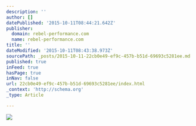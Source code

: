 ```yaml
---
description: ''
author: []
datePublished: '2015-10-11T08:44:21.642Z'
publisher:
  domain: rebel-performance.com
  name: rebel-performance.com
title: ''
dateModified: '2015-10-11T08:43:38.973Z'
sourcePath: _posts/2015-10-11-22cb0e49-ef9c-457b-b51d-69693c5281ee.md
published: true
inFeed: true
hasPage: true
inNav: false
url: 22cb0e49-ef9c-457b-b51d-69693c5281ee/index.html
_context: 'http://schema.org'
_type: Article

---
```

![](http://rebel-performance.com/wp-content/uploads/2014/10/grizzlyBear-photofurl.jpeg)